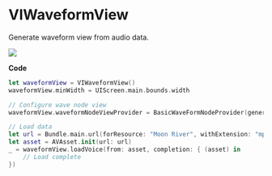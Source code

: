 # VIWaveformView

Generate waveform view from audio data.

![](https://ws1.sinaimg.cn/large/6ca4705bgy1fuh2ehbtc7j20ku06xgmb.jpg)

**Code**

```Swift
let waveformView = VIWaveformView()
waveformView.minWidth = UIScreen.main.bounds.width

// Configure wave node view
waveformView.waveformNodeViewProvider = BasicWaveFormNodeProvider(generator: VIWaveformNodeView())

// Load data
let url = Bundle.main.url(forResource: "Moon River", withExtension: "mp3")!
let asset = AVAsset.init(url: url)
_ = waveformView.loadVoice(from: asset, completion: { (asset) in
    // Load complete
})
```